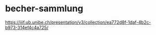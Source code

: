 # becher-sammlung

https://iiif.ub.unibe.ch/presentation/v3/collection/ea772d8f-1daf-4b2c-b973-314ef4c4a725/
